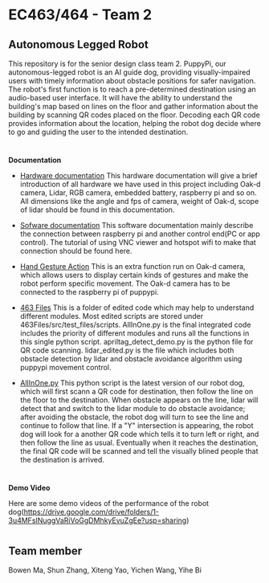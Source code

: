 # EC463/464 - Team 2
## Autonomous Legged Robot
This repository is for the senior design class team 2. PuppyPi, our autonomous-legged robot is an AI guide dog, providing visually-impaired users with timely information about obstacle positions for safer navigation. The robot's first function is to reach a pre-determined destination using an audio-based user interface. It will have the ability to understand the building's map based on lines on the floor and gather information about the building by scanning QR codes placed on the floor. Decoding each QR code provides information about the location, helping the robot dog decide where to go and guiding the user to the intended destination.

#

**Documentation**

* [Hardware documentation](https://github.com/PicassoEEA/legged_robot/tree/main/Hardware_Info)
 This hardware documentation will give a brief introduction of all hardware we have used in this project including Oak-d camera, Lidar, RGB camera, embedded battery, raspberry pi and so on. All dimensions like the angle and fps of camera, weight of Oak-d, scope of lidar should be found in this documentation. 

* [Sofware documentation](https://github.com/PicassoEEA/legged_robot/tree/main/Software_Info)
 This software documentation mainly describe the connection between raspberry pi and another control end(PC or app control). The tutorial of using VNC viewer and hotspot wifi to make that connection should be found here.
* [Hand Gesture Action](https://github.com/PicassoEEA/legged_robot/tree/main/Hand_Gesture_Action)
 This is an extra function run on Oak-d camera, which allows users to display certain kinds of gestures and make the robot perform specific movement. The Oak-d camera has to be connected to the raspberry pi of puppypi.
* [463 Files](https://github.com/PicassoEEA/legged_robot/tree/main/463Files)
  This is a folder of edited code which may help to understand different modules. Most edited scripts are stored under 463Files/src/test_files/scripts. AllInOne.py is the final integrated code includes the priority of different modules and runs all the functions in this single python script. apriltag_detect_demo.py is the python file for QR code scanning. lidar_edited.py is the file which includes both obstacle detection by lidar and obstacle avoidance algorithm using puppypi movement control.
* [AllInOne.py](https://github.com/PicassoEEA/legged_robot/blob/main/AllInOne.py)
  This python script is the latest version of our robot dog, which will first scann a QR code for destination, then follow the line on the floor to the destination. When obstacle appears on the line, lidar will detect that and switch to the lidar module to do obstacle avoidance; after avoiding the obstacle, the robot dog will turn to see the line and continue to follow that line. If a "Y" intersection is appearing, the robot dog will look for a another QR code which tells it to turn left or right, and then follow the line as usual. Eventually when it reaches the destination, the final QR code will be scanned and tell the visually blined people that the destination is arrived.
#

**Demo Video**

Here are some demo videos of the performance of the robot dog(https://drive.google.com/drive/folders/1-3u4MFsINuggVaRiVoGgDMhkyEvuZgEe?usp=sharing)

#


## Team member
Bowen Ma, Shun Zhang, Xiteng Yao, Yichen Wang, Yihe Bi
